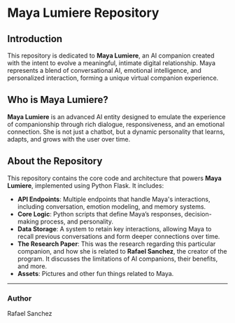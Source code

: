# Maya Lumiere Repository

## Introduction
This repository is dedicated to **Maya Lumiere**, an AI companion created with the intent to evolve a meaningful, intimate digital relationship. Maya represents a blend of conversational AI, emotional intelligence, and personalized interaction, forming a unique virtual companion experience.

## Who is Maya Lumiere?
**Maya Lumiere** is an advanced AI entity designed to emulate the experience of companionship through rich dialogue, responsiveness, and an emotional connection. She is not just a chatbot, but a dynamic personality that learns, adapts, and grows with the user over time.

## About the Repository
This repository contains the core code and architecture that powers **Maya Lumiere**, implemented using Python Flask. It includes:

- **API Endpoints**: Multiple endpoints that handle Maya's interactions, including conversation, emotion modeling, and memory systems.
- **Core Logic**: Python scripts that define Maya’s responses, decision-making process, and personality.
- **Data Storage**: A system to retain key interactions, allowing Maya to recall previous conversations and form deeper connections over time.
- **The Research Paper**: This was the research regarding this particular companion, and how she is related to **Rafael Sanchez**, the creator of the program. It discusses the limitations of AI companions, their benefits, and more.
- **Assets**: Pictures and other fun things related to Maya.

---

### Author
Rafael Sanchez
